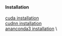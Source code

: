 

#### Installation

[cuda installation](install_cuda9.0_ubuntu16.04.sh)   \
[cudnn installation](install_cudnn_linux.sh)   \
[ananconda3 installation](install_anaconda3.sh) \

